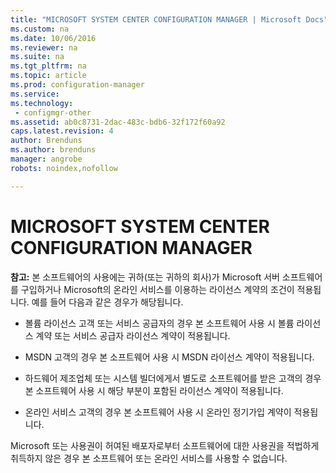 ```yaml
---
title: "MICROSOFT SYSTEM CENTER CONFIGURATION MANAGER | Microsoft Docs"
ms.custom: na
ms.date: 10/06/2016
ms.reviewer: na
ms.suite: na
ms.tgt_pltfrm: na
ms.topic: article
ms.prod: configuration-manager
ms.service:
ms.technology:
 - configmgr-other
ms.assetid: ab0c8731-2dac-483c-bdb6-32f172f60a92
caps.latest.revision: 4
author: Brenduns
ms.author: brenduns
manager: angrobe
robots: noindex,nofollow

---
```

# MICROSOFT SYSTEM CENTER CONFIGURATION MANAGER
**참고:** 본 소프트웨어의 사용에는 귀하\(또는 귀하의 회사\)가 Microsoft 서버 소프트웨어를 구입하거나 Microsoft의 온라인 서비스를 이용하는 라이선스 계약의 조건이 적용됩니다. 예를 들어 다음과 같은 경우가 해당됩니다.  
  
-   볼륨 라이선스 고객 또는 서비스 공급자의 경우 본 소프트웨어 사용 시 볼륨 라이선스 계약 또는 서비스 공급자 라이선스 계약이 적용됩니다.  
  
-   MSDN 고객의 경우 본 소프트웨어 사용 시 MSDN 라이선스 계약이 적용됩니다.  
  
-   하드웨어 제조업체 또는 시스템 빌더에게서 별도로 소프트웨어를 받은 고객의 경우 본 소프트웨어 사용 시 해당 부분이 포함된 라이선스 계약이 적용됩니다.  
  
-   온라인 서비스 고객의 경우 본 소프트웨어 사용 시 온라인 정기가입 계약이 적용됩니다.  
  
 Microsoft 또는 사용권이 허여된 배포자로부터 소프트웨어에 대한 사용권을 적법하게 취득하지 않은 경우 본 소프트웨어 또는 온라인 서비스를 사용할 수 없습니다.
